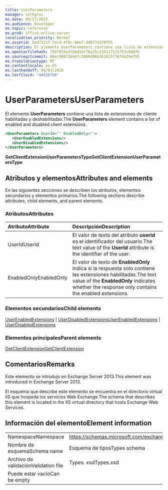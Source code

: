 ```yaml
---
title: UserParameters
manager: sethgros
ms.date: 09/17/2015
ms.audience: Developer
ms.topic: reference
ms.prod: office-online-server
localization_priority: Normal
ms.assetid: bad7311f-7ecd-4f0c-b8e7-dd8f7d378f55
description: El elemento UserParameters contiene una lista de extensiones de cliente habilitadas y deshabilitadas.
ms.openlocfilehash: 76bf858adfb6d2ef76a25c234117131752c60d7b
ms.sourcegitcommit: 88ec988f2bb67c1866d06b361615f3674a24e795
ms.translationtype: MT
ms.contentlocale: es-ES
ms.lasthandoff: 06/03/2020
ms.locfileid: "44526756"
---
```

# <a name="userparameters"></a><span data-ttu-id="54ed0-103">UserParameters</span><span class="sxs-lookup"><span data-stu-id="54ed0-103">UserParameters</span></span>

<span data-ttu-id="54ed0-104">El elemento **UserParameters** contiene una lista de extensiones de cliente habilitadas y deshabilitadas.</span><span class="sxs-lookup"><span data-stu-id="54ed0-104">The **UserParameters** element contains a list of enabled and disabled client extensions.</span></span> 
  
```XML
<UserParameters UserId="" EnabledOnly="">
   <UserEnabledExtensions/>
   <UserDisabledExtensions/>
</UserParameters>
```

 <span data-ttu-id="54ed0-105">**GetClientExtensionUserParametersType**</span><span class="sxs-lookup"><span data-stu-id="54ed0-105">**GetClientExtensionUserParametersType**</span></span>
## <a name="attributes-and-elements"></a><span data-ttu-id="54ed0-106">Atributos y elementos</span><span class="sxs-lookup"><span data-stu-id="54ed0-106">Attributes and elements</span></span>

<span data-ttu-id="54ed0-107">En las siguientes secciones se describen los atributos, elementos secundarios y elementos primarios.</span><span class="sxs-lookup"><span data-stu-id="54ed0-107">The following sections describe attributes, child elements, and parent elements.</span></span>
  
### <a name="attributes"></a><span data-ttu-id="54ed0-108">Atributos</span><span class="sxs-lookup"><span data-stu-id="54ed0-108">Attributes</span></span>

|<span data-ttu-id="54ed0-109">**Atributo**</span><span class="sxs-lookup"><span data-stu-id="54ed0-109">**Attribute**</span></span>|<span data-ttu-id="54ed0-110">**Descripción**</span><span class="sxs-lookup"><span data-stu-id="54ed0-110">**Description**</span></span>|
|:-----|:-----|
|<span data-ttu-id="54ed0-111">UserId</span><span class="sxs-lookup"><span data-stu-id="54ed0-111">UserId</span></span>  <br/> |<span data-ttu-id="54ed0-112">El valor de texto del atributo **userid** es el identificador del usuario.</span><span class="sxs-lookup"><span data-stu-id="54ed0-112">The text value of the **UserId** attribute is the identifier of the user.</span></span>  <br/> |
|<span data-ttu-id="54ed0-113">EnabledOnly</span><span class="sxs-lookup"><span data-stu-id="54ed0-113">EnabledOnly</span></span>  <br/> |<span data-ttu-id="54ed0-114">El valor de texto de **EnabledOnly** indica si la respuesta solo contiene las extensiones habilitadas.</span><span class="sxs-lookup"><span data-stu-id="54ed0-114">The text value of the **EnabledOnly** indicates whether the response only contains the enabled extensions.</span></span>  <br/> |
   
### <a name="child-elements"></a><span data-ttu-id="54ed0-115">Elementos secundarios</span><span class="sxs-lookup"><span data-stu-id="54ed0-115">Child elements</span></span>

<span data-ttu-id="54ed0-116">[UserEnabledExtensions](userenabledextensions.md)  |  [UserDisabledExtensions](userdisabledextensions.md)</span><span class="sxs-lookup"><span data-stu-id="54ed0-116">[UserEnabledExtensions](userenabledextensions.md) | [UserDisabledExtensions](userdisabledextensions.md)</span></span>
  
### <a name="parent-elements"></a><span data-ttu-id="54ed0-117">Elementos principales</span><span class="sxs-lookup"><span data-stu-id="54ed0-117">Parent elements</span></span>

[<span data-ttu-id="54ed0-118">GetClientExtension</span><span class="sxs-lookup"><span data-stu-id="54ed0-118">GetClientExtension</span></span>](getclientextension.md)
  
## <a name="remarks"></a><span data-ttu-id="54ed0-119">Comentarios</span><span class="sxs-lookup"><span data-stu-id="54ed0-119">Remarks</span></span>

<span data-ttu-id="54ed0-120">Este elemento se introdujo en Exchange Server 2013.</span><span class="sxs-lookup"><span data-stu-id="54ed0-120">This element was introduced in Exchange Server 2013.</span></span>
  
<span data-ttu-id="54ed0-121">El esquema que describe este elemento se encuentra en el directorio virtual IIS que hospeda los servicios Web Exchange.</span><span class="sxs-lookup"><span data-stu-id="54ed0-121">The schema that describes this element is located in the IIS virtual directory that hosts Exchange Web Services.</span></span>
  
## <a name="element-information"></a><span data-ttu-id="54ed0-122">Información del elemento</span><span class="sxs-lookup"><span data-stu-id="54ed0-122">Element information</span></span>

|||
|:-----|:-----|
|<span data-ttu-id="54ed0-123">Namespace</span><span class="sxs-lookup"><span data-stu-id="54ed0-123">Namespace</span></span>  <br/> |https://schemas.microsoft.com/exchange/services/2006/types  <br/> |
|<span data-ttu-id="54ed0-124">Nombre de esquema</span><span class="sxs-lookup"><span data-stu-id="54ed0-124">Schema name</span></span>  <br/> |<span data-ttu-id="54ed0-125">Esquema de tipos</span><span class="sxs-lookup"><span data-stu-id="54ed0-125">Types schema</span></span>  <br/> |
|<span data-ttu-id="54ed0-126">Archivo de validación</span><span class="sxs-lookup"><span data-stu-id="54ed0-126">Validation file</span></span>  <br/> |<span data-ttu-id="54ed0-127">Types. xsd</span><span class="sxs-lookup"><span data-stu-id="54ed0-127">Types.xsd</span></span>  <br/> |
|<span data-ttu-id="54ed0-128">Puede estar vacío</span><span class="sxs-lookup"><span data-stu-id="54ed0-128">Can be empty</span></span>  <br/> ||
   

